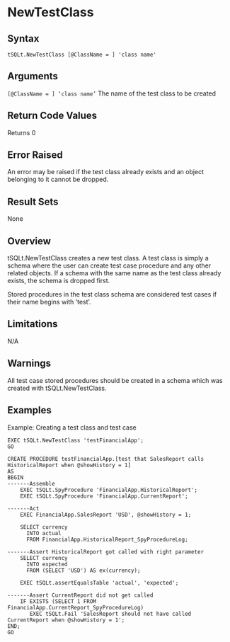# NewTestClass

## Syntax
`tSQLt.NewTestClass [@ClassName = ] 'class name'`

## Arguments
`[@ClassName = ] ‘class name’`
The name of the test class to be created

## Return Code Values
Returns 0

## Error Raised
An error may be raised if the test class already exists and an object belonging to it cannot be dropped.

## Result Sets
None

## Overview
tSQLt.NewTestClass creates a new test class. A test class is simply a schema where the user can create test case procedure and any other related objects. If a schema with the same name as the test class already exists, the schema is dropped first.

Stored procedures in the test class schema are considered test cases if their name begins with ‘test’.

## Limitations
N/A

## Warnings
All test case stored procedures should be created in a schema which was created with tSQLt.NewTestClass.

## Examples
Example: Creating a test class and test case

```
EXEC tSQLt.NewTestClass 'testFinancialApp';
GO

CREATE PROCEDURE testFinancialApp.[test that SalesReport calls HistoricalReport when @showHistory = 1]
AS
BEGIN
-------Assemble
    EXEC tSQLt.SpyProcedure 'FinancialApp.HistoricalReport';
    EXEC tSQLt.SpyProcedure 'FinancialApp.CurrentReport';

-------Act
    EXEC FinancialApp.SalesReport 'USD', @showHistory = 1;

    SELECT currency
      INTO actual
      FROM FinancialApp.HistoricalReport_SpyProcedureLog;

-------Assert HistoricalReport got called with right parameter
    SELECT currency
      INTO expected
      FROM (SELECT 'USD') AS ex(currency);

    EXEC tSQLt.assertEqualsTable 'actual', 'expected';

-------Assert CurrentReport did not get called
    IF EXISTS (SELECT 1 FROM FinancialApp.CurrentReport_SpyProcedureLog)
       EXEC tSQLt.Fail 'SalesReport should not have called CurrentReport when @showHistory = 1';
END;
GO
```
